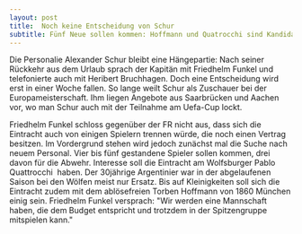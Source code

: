 ```yaml
---
layout: post
title:  Noch keine Entscheidung von Schur
subtitle: Fünf Neue sollen kommen: Hoffmann und Quatrocchi sind Kandidaten
---
```


Die Personalie Alexander Schur bleibt eine Hängepartie: Nach seiner Rückkehr aus dem Urlaub sprach der Kapitän mit Friedhelm Funkel und telefonierte auch mit Heribert Bruchhagen. Doch eine Entscheidung wird erst in einer Woche fallen. So lange weilt Schur als Zuschauer bei der Europameisterschaft. Ihm liegen Angebote aus Saarbrücken und Aachen vor, wo man Schur auch mit der Teilnahme am Uefa-Cup lockt.

Friedhelm Funkel schloss gegenüber der FR nicht aus, dass sich die Eintracht auch von einigen Spielern trennen würde, die noch einen Vertrag besitzen. Im Vordergrund stehen wird jedoch zunächst mal die Suche nach neuem Personal. Vier bis fünf gestandene Spieler sollen kommen, drei davon für die Abwehr. Interesse soll die Eintracht am Wolfsburger Pablo Quattrocchi  haben. Der 30jährige Argentinier war in der abgelaufenen Saison bei den Wölfen meist nur Ersatz. Bis auf Kleinigkeiten soll sich die Eintracht zudem mit dem ablösefreien Torben Hoffmann von 1860 München einig sein. Friedhelm Funkel versprach: "Wir werden eine Mannschaft haben, die dem Budget entspricht und trotzdem in der Spitzengruppe mitspielen kann."
